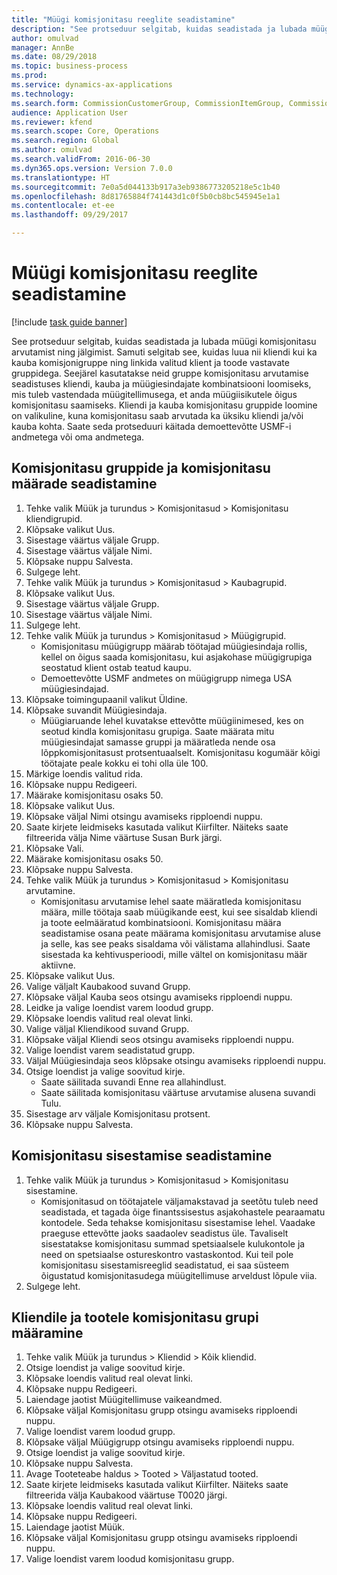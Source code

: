 ```yaml
--- 
title: "Müügi komisjonitasu reeglite seadistamine"
description: "See protseduur selgitab, kuidas seadistada ja lubada müügi komisjonitasu arvutamist ning jälgimist."
author: omulvad
manager: AnnBe
ms.date: 08/29/2018
ms.topic: business-process
ms.prod: 
ms.service: dynamics-ax-applications
ms.technology: 
ms.search.form: CommissionCustomerGroup, CommissionItemGroup, CommissionSalesGroup, CommissionSalesMember, DirPartyLookup, CommissionCalc, InventPosting, CustTable, EcoResProductDetailsExtended
audience: Application User
ms.reviewer: kfend
ms.search.scope: Core, Operations
ms.search.region: Global
ms.author: omulvad
ms.search.validFrom: 2016-06-30
ms.dyn365.ops.version: Version 7.0.0
ms.translationtype: HT
ms.sourcegitcommit: 7e0a5d044133b917a3eb9386773205218e5c1b40
ms.openlocfilehash: 8d81765884f741443d1c0f5b0cb8bc545945e1a1
ms.contentlocale: et-ee
ms.lasthandoff: 09/29/2017

---
```

# <a name="set-up-sales-commission-rules"></a>Müügi komisjonitasu reeglite seadistamine

[!include [task guide banner](../../includes/task-guide-banner.md)]

See protseduur selgitab, kuidas seadistada ja lubada müügi komisjonitasu arvutamist ning jälgimist. Samuti selgitab see, kuidas luua nii kliendi kui ka kauba komisjonigruppe ning linkida valitud klient ja toode vastavate gruppidega. Seejärel kasutatakse neid gruppe komisjonitasu arvutamise seadistuses kliendi, kauba ja müügiesindajate kombinatsiooni loomiseks, mis tuleb vastendada müügitellimusega, et anda müügiisikutele õigus komisjonitasu saamiseks. Kliendi ja kauba komisjonitasu gruppide loomine on valikuline, kuna komisjonitasu saab arvutada ka üksiku kliendi ja/või kauba kohta. Saate seda protseduuri käitada demoettevõtte USMF-i andmetega või oma andmetega.


## <a name="set-up-commission-groups-and-commission-rates"></a>Komisjonitasu gruppide ja komisjonitasu määrade seadistamine
1. Tehke valik Müük ja turundus > Komisjonitasud > Komisjonitasu kliendigrupid.
2. Klõpsake valikut Uus.
3. Sisestage väärtus väljale Grupp.
4. Sisestage väärtus väljale Nimi.
5. Klõpsake nuppu Salvesta.
6. Sulgege leht.
7. Tehke valik Müük ja turundus > Komisjonitasud > Kaubagrupid.
8. Klõpsake valikut Uus.
9. Sisestage väärtus väljale Grupp.
10. Sisestage väärtus väljale Nimi.
11. Sulgege leht.
12. Tehke valik Müük ja turundus > Komisjonitasud > Müügigrupid.
    * Komisjonitasu müügigrupp määrab töötajad müügiesindaja rollis, kellel on õigus saada komisjonitasu, kui asjakohase müügigrupiga seostatud klient ostab teatud kaupu.  
    * Demoettevõtte USMF andmetes on müügigrupp nimega USA müügiesindajad.  
13. Klõpsake toimingupaanil valikut Üldine.
14. Klõpsake suvandit Müügiesindaja.
    * Müügiaruande lehel kuvatakse ettevõtte müügiinimesed, kes on seotud kindla komisjonitasu grupiga. Saate määrata mitu müügiesindajat samasse gruppi ja määratleda nende osa lõppkomisjonitasust protsentuaalselt. Komisjonitasu kogumäär kõigi töötajate peale kokku ei tohi olla üle 100.  
15. Märkige loendis valitud rida.
16. Klõpsake nuppu Redigeeri.
17. Määrake komisjonitasu osaks 50.
18. Klõpsake valikut Uus.
19. Klõpsake väljal Nimi otsingu avamiseks ripploendi nuppu.
20. Saate kirjete leidmiseks kasutada valikut Kiirfilter. Näiteks saate filtreerida välja Nime väärtuse Susan Burk järgi.
21. Klõpsake Vali.
22. Määrake komisjonitasu osaks 50.
23. Klõpsake nuppu Salvesta.
24. Tehke valik Müük ja turundus > Komisjonitasud > Komisjonitasu arvutamine.
    * Komisjonitasu arvutamise lehel saate määratleda komisjonitasu määra, mille töötaja saab müügikande eest, kui see sisaldab kliendi ja toote eelmääratud kombinatsiooni. Komisjonitasu määra seadistamise osana peate määrama komisjonitasu arvutamise aluse ja selle, kas see peaks sisaldama või välistama allahindlusi. Saate sisestada ka kehtivusperioodi, mille vältel on komisjonitasu määr aktiivne.  
25. Klõpsake valikut Uus.
26. Valige väljalt Kaubakood suvand Grupp.
27. Klõpsake väljal Kauba seos otsingu avamiseks ripploendi nuppu.
28. Leidke ja valige loendist varem loodud grupp.
29. Klõpsake loendis valitud real olevat linki.
30. Valige väljal Kliendikood suvand Grupp.
31. Klõpsake väljal Kliendi seos otsingu avamiseks ripploendi nuppu.
32. Valige loendist varem seadistatud grupp.
33. Väljal Müügiesindaja seos klõpsake otsingu avamiseks ripploendi nuppu.
34. Otsige loendist ja valige soovitud kirje.
    * Saate säilitada suvandi Enne rea allahindlust.  
    * Saate säilitada komisjonitasu väärtuse arvutamise alusena suvandi Tulu.    
35. Sisestage arv väljale Komisjonitasu protsent.
36. Klõpsake nuppu Salvesta.

## <a name="setting-up-commission-posting"></a>Komisjonitasu sisestamise seadistamine
1. Tehke valik Müük ja turundus > Komisjonitasud > Komisjonitasu sisestamine.
    * Komisjonitasud on töötajatele väljamakstavad ja seetõtu tuleb need seadistada, et tagada õige finantssisestus asjakohastele pearaamatu kontodele. Seda tehakse komisjonitasu sisestamise lehel. Vaadake praeguse ettevõtte jaoks saadaolev seadistus üle. Tavaliselt sisestatakse komisjonitasu summad spetsiaalsele kulukontole ja need on spetsiaalse ostureskontro vastaskontod. Kui teil pole komisjonitasu sisestamisreeglid seadistatud, ei saa süsteem õigustatud komisjonitasudega müügitellimuse arveldust lõpule viia.  
2. Sulgege leht.

## <a name="assign-a-commission-group-to-a-customer-and-a-product"></a>Kliendile ja tootele komisjonitasu grupi määramine
1. Tehke valik Müük ja turundus > Kliendid > Kõik kliendid.
2. Otsige loendist ja valige soovitud kirje.
3. Klõpsake loendis valitud real olevat linki.
4. Klõpsake nuppu Redigeeri.
5. Laiendage jaotist Müügitellimuse vaikeandmed.
6. Klõpsake väljal Komisjonitasu grupp otsingu avamiseks ripploendi nuppu.
7. Valige loendist varem loodud grupp.
8. Klõpsake väljal Müügigrupp otsingu avamiseks ripploendi nuppu.
9. Otsige loendist ja valige soovitud kirje.
10. Klõpsake nuppu Salvesta.
11. Avage Tooteteabe haldus > Tooted > Väljastatud tooted.
12. Saate kirjete leidmiseks kasutada valikut Kiirfilter. Näiteks saate filtreerida välja Kaubakood väärtuse T0020 järgi.
13. Klõpsake loendis valitud real olevat linki.
14. Klõpsake nuppu Redigeeri.
15. Laiendage jaotist Müük.
16. Klõpsake väljal Komisjonitasu grupp otsingu avamiseks ripploendi nuppu.
17. Valige loendist varem loodud komisjonitasu grupp.


